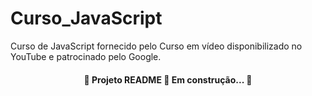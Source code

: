 # Curso_JavaScript
Curso de JavaScript fornecido pelo Curso em vídeo disponibilizado no YouTube e patrocinado pelo Google.

<h4 align="center">
  🚧 Projeto README 🚀 Em construção... 🚧
</h4>
